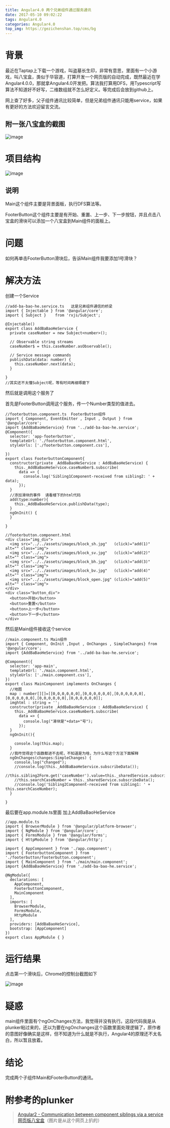 ```yaml
---
title: Angular4.0 两个兄弟组件通过服务通讯
date: 2017-05-10 09:02:22
tags: Angular4.0
categories: Angular4.0
top_img: https://gezichenshan.top/cms/bg
---
```

# 背景
最近在Taptap上下载一个游戏，叫盗墓长生印，非常有意思，里面有一个小游戏，叫八宝盒，类似于华容道，打算开发一个网页版的自动完成，既然最近在学Angular4.0.0，那就拿Angular4.0开发把。算法我打算用DFS，用Typescript写算法不知道好不好写，二维数组就不怎么好定义。等完成后会放到github上。

网上查了好多，父子组件通讯比较简单，但是兄弟组件通讯只能用service，如果有更好的方法欢迎留言交流。

## 附一张八宝盒的截图
![image](https://static.gezichenshan.top/blog/Angular4-1-1.png)

# 项目结构
![image](https://static.gezichenshan.top/blog/Angular4-1-4.png)

## 说明
Main这个组件主要是背景面板，执行DFS算法等。

FooterButton这个组件主要是有开始、重置、上一步、下一步按钮，并且点击八宝盒的滑块可以添加一个八宝盒到Main组件的面板上。

# 问题
如何再单击FooterButton滑块后，告诉Main组件我要添加1号滑块？

# 解决方法
创建一个Service

```
//add-ba-bao-he.service.ts   这是兄弟组件通信的桥梁
import { Injectable } from '@angular/core';
import { Subject }    from 'rxjs/Subject';

@Injectable()
export class AddBaBaoHeService {
  private caseNumber = new Subject<number>();

  // Observable string streams
  caseNumber$ = this.caseNumber.asObservable();

  // Service message commands
  publishData(data: number) {
    this.caseNumber.next(data);
  }

}
//其实还不太懂Subject呢，等有时间再细琢磨下
```

然后就是调用这个服务了

首先是FooterButton调用这个服务，传一个Number类型的值进去。

```
//footerbutton.component.ts  FooterButton组件
import { Component, EventEmitter , Input , Output } from '@angular/core';
import {AddBaBaoHeService} from '../add-ba-bao-he.service';
@Component({
  selector: 'app-footerbutton',
  templateUrl: './footerbutton.component.html',
  styleUrls: ['./footerbutton.component.css'],

})
export class FooterbuttonComponent{
  constructor(private _AddBaBaoHeService : AddBaBaoHeService) {
    this._AddBaBaoHeService.caseNumber$.subscribe(
      data => {
        console.log('Sibling1Component-received from sibling2: ' + data);
      });
  }
  //添加滑块的事件  请看楼下的html代码
  add(type:number){
    this._AddBaBaoHeService.publishData(type);
  }
  ngOnInit() {
  }

}

//footerbutton.component.html
<div class="img_div">
  <img src="../../assets/images/block_sh.jpg"   (click)="add(1)" alt="" class="img">
  <img src="../../assets/images/block_sv.jpg"   (click)="add(2)" alt="" class="img">
  <img src="../../assets/images/block_bh.jpg"   (click)="add(3)" alt="" class="img">
  <img src="../../assets/images/block_bv.jpg"   (click)="add(4)" alt="" class="img">
  <img src="../../assets/images/block_open.jpg" (click)="add(5)" alt="" class="img">
</div>
<div class="button_div">
  <button>开始</button>
  <button>重置</button>
  <button>上一步</button>
  <button>下一步</button>
</div>
```

然后是Main组件接收这个service

```
//main.component.ts Main组件
import { Component, OnInit ,Input , OnChanges , SimpleChanges} from '@angular/core';
import {AddBaBaoHeService} from '../add-ba-bao-he.service';

@Component({
  selector: 'app-main',
  templateUrl: './main.component.html',
  styleUrls: ['./main.component.css'],
})
export class MainComponent implements OnChanges {
  //地图
  map : number[][]=[[0,0,0,0,0,0],[0,0,0,0,0,0],[0,0,0,0,0,0],[0,0,0,0,0,0],[0,0,0,0,0,0],[0,0,0,0,0,0]];
  imghtml : string = '';
  constructor(private _AddBaBaoHeService : AddBaBaoHeService) {
    this._AddBaBaoHeService.caseNumber$.subscribe(
      data => {
        console.log("滑块是"+data+"号");
      });
  }
  ngOnInit(){

    console.log(this.map);
  }
  //我咋觉得这个函数都进不去呢，不知道是为啥，为什么写这个方法下面解释
  ngOnChanges(changes:SimpleChanges) {
    console.log("changed");
    //console.log(this._AddBaBaoHeService.subscribeData());
    //this.sibling2Form.get('caseNumber').value=this._sharedService.subscribeData();
    //this.searchCaseNumber = this._sharedService.subscribeData();
    //console.log('Sibling2Component-received from sibling1: ' + this.searchCaseNumber);
  }

}

```

最后要在app.module.ts里面 加上AddBaBaoHeService
```
//app.module.ts
import { BrowserModule } from '@angular/platform-browser';
import { NgModule } from '@angular/core';
import { FormsModule } from '@angular/forms';
import { HttpModule } from '@angular/http';

import { AppComponent } from './app.component';
import { FooterbuttonComponent } from './footerbutton/footerbutton.component';
import { MainComponent } from './main/main.component';
import {AddBaBaoHeService} from './add-ba-bao-he.service';

@NgModule({
  declarations: [
    AppComponent,
    FooterbuttonComponent,
    MainComponent
  ],
  imports: [
    BrowserModule,
    FormsModule,
    HttpModule
  ],
  providers: [AddBaBaoHeService],
  bootstrap: [AppComponent]
})
export class AppModule { }
```

# 运行结果
点击第一个滑块后，Chrome的控制台截图如下

![image](https://static.gezichenshan.top/blog/Angular4-1-5.png)

# 疑惑
main组件里面有个ngOnChanges方法，我觉得并没有执行。这段代码我是从plunker粘过来的，还以为要在ngOnchanges这个函数里面处理逻辑了，原作者的意图好像确实是这样，但不知道为什么就是不执行，Angular4的原理还不太名白，所以暂且放着。

# 结论
完成两个子组件Main和FooterButton的通讯。

# 附参考的plunker

> [Angular2 - Communication between component siblings via a service](https://embed.plnkr.co/P8xCEwSKgcOg07pwDrlO/)
> [网页版八宝盒](http://wmzxtt.duapp.com/babaohe/)（图片是从这个网页上扒的）
